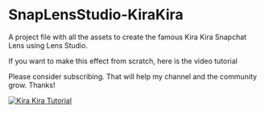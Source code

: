 # SnapLensStudio-KiraKira
A project file with all the assets to create the famous Kira Kira Snapchat Lens using Lens Studio.

If you want to make this effect from scratch, here is the video tutorial


Please consider subscribing. That will help my channel and the community grow. Thanks!

[![Kira Kira Tutorial](https://i.imgur.com/X13XjX3.png)](https://youtu.be/Hr1uLEJ9IuI)
